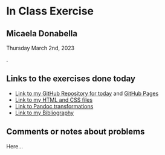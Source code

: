 # In Class Exercise
## Micaela Donabella

Thursday March 2nd, 2023 

. 

## Links to the exercises done today 

- [Link to my GitHub Repository for today](https://github.com/mdonabella/DHExercise2) and [GitHub Pages](https://github.com/mdonabella)
- [Link to my HTML and CSS files](https://github.com/mdonabella/DHExercise2/blob/gh-pages/exercise2_2.html)
- [Link to Pandoc transformations](https://github.com/mdonabella/DHExercise2/blob/gh-pages/pandoc_transformations%202.zip)
- [Link to my Bibliography](https://mdonabella.github.io/DHExercise2/bibliography2.html)

## Comments or notes about problems 

Here...
